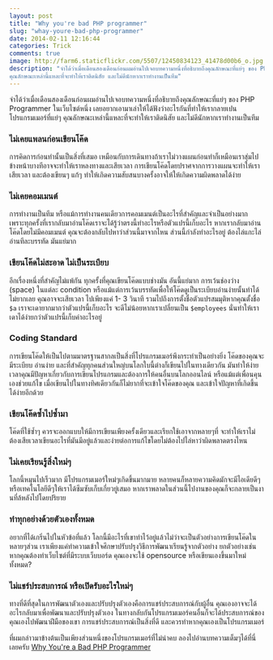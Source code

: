 ```yaml
---
layout: post
title: "Why you're bad PHP programmer"
slug: "whay-youre-bad-php-programmer"
date: 2014-02-11 12:16:44
categories: Trick
comments: true
image: http://farm6.staticflickr.com/5507/12450834123_41478d00b6_o.jpg
description: "จำได้ว่าเมื่อเดือนสองเดือนก่อนผมอ่านไปเจอบทความหนึ่งที่อธิบายถึงคุณลักษณะที่แย่ๆ ของ PHP Programmer ในเว็บไซต์หนึ่ง เลยอยากเอามาเล่าให้ได้ฟังว่าอะไรกันที่ทำให้เรากลายเปนโปรแกรมเมอร์ที่แย่ๆ
คุณลักษณะเหล่านี้แหละที่จะทำให้เราติดนิสัย และไม่ดีนักหากเราทำงานเป็นทีม"
---
```


จำได้ว่าเมื่อเดือนสองเดือนก่อนผมอ่านไปเจอบทความหนึ่งที่อธิบายถึงคุณลักษณะที่แย่ๆ ของ PHP Programmer ในเว็บไซต์หนึ่ง เลยอยากเอามาเล่าให้ได้ฟังว่าอะไรกันที่ทำให้เรากลายเปนโปรแกรมเมอร์ที่แย่ๆ
คุณลักษณะเหล่านี้แหละที่จะทำให้เราติดนิสัย และไม่ดีนักหากเราทำงานเป็นทีม

### ไม่เคยแพลนก่อนเขียนโค๊ด
การคิดการก่อนทำนั้นเป็นสิ่งที่เสมอ เหมือนกับการเดินทางถ้าเราไม่วางแผนก่อนทำก็เหมือนเราสุ่มไปข้างหน้าบางทีอาจจะทำให้เราหลงทางและเสียเวลา การเชียนโค๊ดโดยปราศจากการวางแผนจะทำให้เราเสียเวลา
และต้องเขียนๆ แก้ๆ ทำให้เกิดความสับสนบางครั้งอาจให้ให้เกิดความผิดพลาดได้ง่าย

### ไม่เคยคอมเมนต์
การทำงานเป็นทีม หรือแม้การทำงานคนเดียวการคอมเมนต์เป็นอะไรที่สำคัญและจำเป็นอย่างมาก เพราะทุกครั้งที่เรากลับมาอ่านโค๊ดเราจะได้รู้ว่าตรงนี้ทำอะไรหรือตัวแปรนี้เก็บอะไร หากเรากลับมาอ่านโค๊ดโดยไม่มีคอมเมนต์
คุณจะต้องกลับไปหาว่าส่วนนี้มาจากไหน ส่วนนี้กำลังทำอะไรอยู่ ต้องไล่แกะไล่อ่านทีละบรรทัด มันแย่มาก

### เขียนโค๊ดไม่สะอาด ไม่เป็นระเบียบ
อีกเรื่องหนึ่งที่สำคัญไม่แพ้กัน ทุกครั้งที่คุณเขียนโค๊ดแบบช่างมัน อันนี้แย่มาก การเว้นช่องว่าง (space) ในแต่ละ condition หรือแม้แต่การเว้นบรรทัดเพื่อให้โค๊ดดูเป็นระเบียบอ่านง่ายนั้นทำได้ไม่ยากเลย คุณอาจจะเสียเวลา
ไปเพียงแค่ 1- 3 วินาที รวมไปถึงการตั้งชื่อตัวแปรสมมุติหากคุณตั้งชื่อ `$a` เราจะเดายากมากว่าตัวแปรนี้เก็บอะไร จะดีไม่น้อยหากเราเปลี่ยนเป็น `$employees` นั่นทำให้เราเดาได้ง่ายกว่าตัวแปรนี้เก็บค่าอะไรอยู่

### Coding Standard
การเขียนโค๊ดให้เป็นไปตามมาตรฐานสากลเป็นสิ่งที่โปรแกรมเมอร์พึงกระทำเป็นอย่างยิ่ง โค๊ดของคุณจะมีระเบียบ อ่านง่าย และที่สำคัญทุกคนส่วนใหญ่บนโลกใบนี้ต่างก็เขียนไปในทางเดียวกัน มันทำให้ง่ายเวลาคุณมีปัญหาเกี่ยวกับการเขียนโปรแกรมและต้องการให้คนอื่นบนโลกออนไลน์
หรือแม้แต่เพื่อนคุนเองช่วยแก้ไข เมื่อเขียนไปในทางทิศเดียวกันก็ไม่ยากที่จะเข้าใจโค๊ดของคุณ และเข้าใจปัญหาที่เกิดขึ้นได้ง่ายอีกด้วย

### เขียนโค๊ดซ้ำไปซ้ำมา
โค๊ดที่ใช้ซ้ำๆ ควรจะออกแบบให้มีการเขียนเพียงครั้งเดียวและเรียกใช้เอาจากหลายๆที่ จะทำให้เราไม่ต้องเสียเวลาเขียนอะไรที่มันมีอยู่แล้วและง่ายต่อการแก้ไขโดยไม่ต้องไปไล่หาว่าผิดพลาดตรงไหน

### ไม่เคยเรียนรู้สิ่งใหม่ๆ
โลกนี้หมุนไปเร็วมาก มีโปรแกรมเมอร์ใหม่ๆเกิดขึ้นมากมาย หลายคนก็หลายความคิดมักจะมีไอเดียดีๆ หรือเทคโนโลยีดีๆให้เราได้ซึมซับเก็บเกี่ยวยู่เสมอ หากเราพลาดในส่วนนี้ไปงานของคุณก็จะกลายเป็นงานที่ล้หลังไปโดยปริยาย

### ทำทุกอย่างด้วยตัวเองทั้งหมด
อยากที่ได้เกริ่นไปในหัวข้อที่แล้ว โลกนี้มีอะไรที่เขาทำไว้อยู่แล้วไม่ว่าจะเป็นตัวอย่างการเขียนโค๊ดในหลายๆส่วน เราเพียงแค่ทำความเข้าใจศึกษาปรับปรุงวิธีการพัฒนาเรียนรู้จากตัวอย่าง ยกตัวอย่างเช่นหากคุณต้องทำเว็บไซต์ที่มีระบบเว็บบอร์ด
คุณเองจะใช้ opensource หรือเขียนเองขึ้นมาใหม่ทั้งหมด?

### ไม่แชร์ประสบการณ์ หรือเปิดรับอะไรใหม่ๆ
ทางที่ดีที่สุดในการพัฒนาตัวเองและปรับปรุงตัวเองคือการแชร์ประสบการณ์กับผู้อื่น คุณเองอาจจะได้อะไรกลับมาเพื่อพัฒนาและปรับปรุงตัวเอง ในทางกลับกันโปรแกรมเมอร์คนอื่นก็จะได้ประสบการณ์ของคุณเองไปพัฒนาฝีมือของเขา
การแชร์ประสบการณ์เป็นสิ่งที่ดี และควรทำหากคุณเองเป็นโปรแกรมเมอร์

ที่ผมกล่าวมาข้างต้นเป็นเพียงส่วนหนึ่งของโปรแกรมเมอร์ที่ไม่น่าคบ ลองไปอ่านบทความเต็มๆได้ที่นี่เลยครับ [Why You're a Bad PHP Programmer](http://code.tutsplus.com/tutorials/why-youre-a-bad-php-programmer--net-18384)